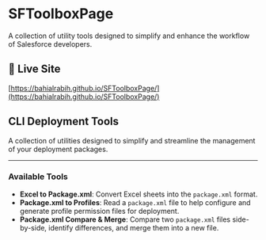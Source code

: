 # SFToolboxPage

A collection of utility tools designed to simplify and enhance the workflow of Salesforce developers.

## 🔗 Live Site

[https://bahialrabih.github.io/SFToolboxPage/](https://bahialrabih.github.io/SFToolboxPage/)

## CLI Deployment Tools

A collection of utilities designed to simplify and streamline the management of your deployment packages.

---

### Available Tools

* **Excel to Package.xml**: Convert Excel sheets into the `package.xml` format.
* **Package.xml to Profiles**: Read a `package.xml` file to help configure and generate profile permission files for deployment.
* **Package.xml Compare & Merge**: Compare two `package.xml` files side-by-side, identify differences, and merge them into a new file.
